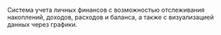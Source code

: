 Cистема учета личных финансов с возможностью отслеживания накоплений, доходов, расходов и баланса, а также с визуализацией данных через графики.

